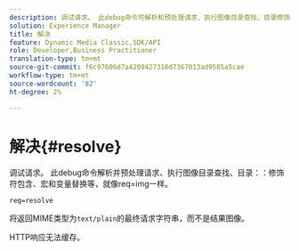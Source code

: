 ```yaml
---
description: 调试请求。 此debug命令可解析和预处理请求、执行图像目录查找、目录修饰符包含、宏和变量替换等，就像req=img一样。
solution: Experience Manager
title: 解决
feature: Dynamic Media Classic,SDK/API
role: Developer,Business Practitioner
translation-type: tm+mt
source-git-commit: f6c97606d7a4209427316d7367013ad9585a5cae
workflow-type: tm+mt
source-wordcount: '82'
ht-degree: 2%

---
```



# 解决{#resolve}

调试请求。 此debug命令解析并预处理请求、执行图像目录查找、目录：：修饰符包含、宏和变量替换等，就像req=img一样。

`req=resolve`

将返回MIME类型为`text/plain`的最终请求字符串，而不是结果图像。

HTTP响应无法缓存。
